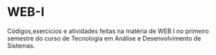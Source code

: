 # WEB-I

Códigos,exercícios e atividades feitas na matéria de WEB I no primeiro semestre do curso de Tecnologia em Análise e Desenvolvimento de Sistemas.
